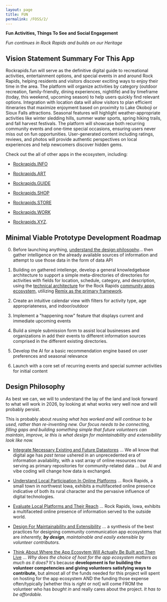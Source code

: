 ```yaml
---
layout: page
title: FUN
permalink: /FOSS/2/
---
```

**Fun Activities, Things To See and Social Engagement**

*Fun continues in Rock Rapids and builds on our Heritage*

## Vision Statement Summary For This App

Rockrapids.fun will serve as the definitive digital guide to recreational activities, entertainment options, and special events in and around Rock Rapids, helping residents and visitors discover exciting ways to enjoy their time in the area. The platform will organize activities by category (outdoor recreation, family-friendly, dining experiences, nightlife) and by timeframe (today, this weekend, upcoming season) to help users quickly find relevant options. Integration with location data will allow visitors to plan efficient itineraries that maximize enjoyment based on proximity to Lake Okoboji or Sioux Falls attractions. Seasonal features will highlight weather-appropriate activities like winter sledding hills, summer water sports, spring hiking trails, and fall harvest festivals. The platform will showcase both recurring community events and one-time special occasions, ensuring users never miss out on fun opportunities. User-generated content including ratings, reviews, and photos will provide authentic perspectives on local experiences and help newcomers discover hidden gems.

Check out the all of other apps in the ecosystem, including:

- [Rockrapids.INFO](https://RockRapids.info) 

- [Rockrapids.ART](https://RockRapids.art) 

- [Rockrapids.GUIDE](https://RockRapids.guide) 

- [Rockrapids.SHOP](https://RockRapids.shop)

- [Rockrapids.STORE](https://RockRapids.store) 

- [Rockrapids.WORK](https://RockRapids.work)

- [Rockrapids.XYZ](https://RockRapids.xyz).

## Minimal Viable Prototype Development Roadmap

0. Before launching anything, [understand the design philosophy](#design-philosophy)... then gather intelligence on the already available sources of information and attempt to use those data in the form of data API

1. Building on gathered intellenge, develop a general knowledgebase architecture to support a simple meta-directories of directories for activities with fields for location, schedule, category, and description, using the [technical architecture](https://rockrapids.github.io/communication/2025/03/29/RockRapidsApps.html#technical-architecture-1) for the Rock Rapids [community apps ecosystem](https://rockrapids.github.io/communication/2025/03/29/RockRapidsApps.html#executive-summary), utilizing [Remix as the primary framework](https://rockrapids.github.io/communication/2025/03/29/RockRapidsApps.html#why-remix-the-superior-choice-for-rock-rapids-1).

2. Create an intuitive calendar view with filters for activity type, age appropriateness, and indoor/outdoor

3. Implement a "happening now" feature that displays current and immediate upcoming events

4. Build a simple submission form to assist local businesses and organizations in add their events to different information sources comprised in the different existing directories.

5. Develop the AI for a basic recommendation engine based on user preferences and seasonal relevance

6. Launch with a core set of recurring events and special summer activities for initial content

## Design Philosophy

As best we can, we will to understand the lay of the land and look forward to what will work in 2026, by looking at what works very well now and will probably persist. 

This is probably about *reusing what has worked and will continue to be used, rather than re-inventing new. Our focus needs to be connecting, filling gaps and building something simple that future volunteers can maintain, improve, ie this is what design for maintainability and extensibility look like now.*

- [Integrate Necessary Existing and Future Datastores](https://rockrapids.github.io/communication/2025/03/31/RockRapidsApps-Step0-1.html) ... We all know that digital age has *past tense* ushered in an unprecedented era of information availability, with a vast array of online resources now serving as primary repositories for community-related data ... but AI and vibe coding will change how data is exchanged. 

- [Understand Local Participation In Online Platforms](https://rockrapids.github.io/communication/2025/03/31/RockRapidsApps-Step0-2.html) ... Rock Rapids, a small town in northwest Iowa, exhibits a multifaceted online presence indicative of both its rural character and the pervasive influence of digital technologies. 


- [Evaluate Local Platforms and Their Reach](https://rockrapids.github.io/communication/2025/03/31/RockRapidsApps-Step0-3.html) ... Rock Rapids, Iowa, exhibits a multifaceted online presence of information served to the outside world.

- [Design For Maintainability and Extensibility](https://rockrapids.github.io/communication/2025/03/31/RockRapidsApps-Step0-4.html) ... a synthesis of the best practices for designing community communication app ecosystems that are *inherently, **by design**, maintainable and easily extensible by volunteer contributors.* 

- [Think About Where the App Ecosytem Will Actually Be Built and Then Live](https://rockrapids.github.io/communication/2025/03/31/RockRapidsApps-Step0-5.html) ... *Why does the choice of host for the app ecosystem matters as much as it does?* It's because **development is for building the volunteer competencies and giving volunteers satisfying ways to contribute,** but almost all of the funds needed for this project will spent on hosting for the app ecosystem AND the funding those expense often/typically [whether this is *right* or not] will come FROM the volunteer who has *bought in* and really cares about the project. *It has to be affordable.*

